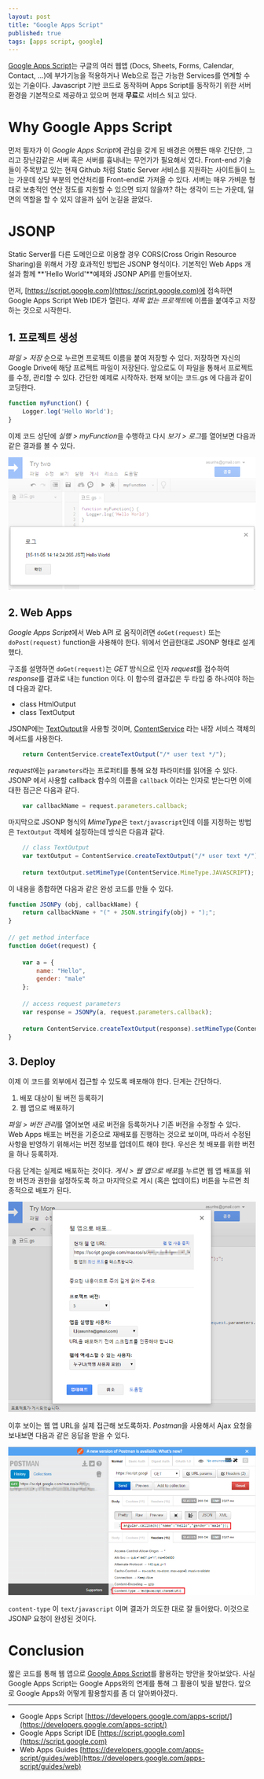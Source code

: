 ```yaml
---
layout: post
title: "Google Apps Script"
published: true
tags: [apps script, google]
---
```


[Google Apps Script](https://script.google.com)는 구글의 여러 웹앱 (Docs, Sheets, Forms, Calendar, Contact, ...)에 부가기능을 적용하거나 Web으로 접근 가능한 Services를 연계할 수 있는 기술이다. Javascript 기반 코드로 동작하며 Apps Script를 동작하기 위한 서버환경을 기본적으로 제공하고 있으며 현재 **무료**로 서비스 되고 있다.

# Why Google Apps Script

먼저 필자가 이 *Google Apps Script*에 관심을 갖게 된 배경은 어쨌든 매우 간단한, 그리고 장난감같은 서버 혹은 서버를 흉내내는 무언가가 필요해서 였다. Front-end 기술들이 주목받고 있는 현재 Github 처럼 Static Server 서비스를 지원하는 사이트들이 느는 가운데 상당 부분의 연산처리를 Front-end로 가져올 수 있다.
서버는 매우 가벼운 형태로 보충적인 연산 정도를 지원할 수 있으면 되지 않을까? 하는 생각이 드는 가운데, 일면의 역할을 할 수 있지 않을까 싶어 눈길을 끌었다.

# JSONP

Static Server를 다른 도메인으로 이용할 경우 CORS(Cross Origin Resource Sharing)을 위해서 가장 효과적인 방법은 JSONP 형식이다. 기본적인 Web Apps 개설과 함께 **'Hello World'**예제와 JSONP API를 만들어보자.

<!-- more -->

먼저, [https://script.google.com](https://script.google.com)에 접속하면 Google Apps Script Web IDE가 열린다. *제목 없는 프로젝트*에 이름을 붙여주고 저장하는 것으로 시작한다.

## 1. 프로젝트 생성

*파일 > 저장* 순으로 누르면 프로젝트 이름을 붙여 저장할 수 있다. 저장하면 자신의 Google Drive에 해당 프로젝트 파일이 저장된다. 앞으로도 이 파일을 통해서 프로젝트를 수정, 관리할 수 있다.
간단한 예제로 시작하자. 현재 보이는 코드.gs 에 다음과 같이 코딩한다.

```javascript
function myFunction() {
    Logger.log('Hello World');
}
```

이제 코드 상단에 *실행 > myFunction*을 수행하고 다시 *보기 > 로그*를 열어보면 다음과 같은 결과를 볼 수 있다.

![Hello World](/images/posts/gas-helloworld.png)

## 2. Web Apps

*Google Apps Script*에서 Web API 로 움직이려면 `doGet(request)` 또는 `doPost(request)` function을 사용해야 한다. 위에서 언급한대로 JSONP 형태로 설계했다.

구조를 설명하면 `doGet(request)`는 *GET* 방식으로 인자 *request*를 접수하여 *response*를 결과로 내는 function 이다. 이 함수의 결과값은 두 타입 중 하나여야 하는데 다음과 같다.

- class HtmlOutput
- class TextOutput

JSONP에는 [TextOutput](https://developers.google.com/apps-script/reference/content/text-output)을 사용할 것이며, [ContentService](https://developers.google.com/apps-script/guides/content) 라는 내장 서비스 객체의 메서드를 사용한다.

```javascript
    return ContentService.createTextOutput("/* user text */");
```

*request*에는 `parameters`라는 프로퍼티를 통해 요청 파라미터를 읽어올 수 있다. JSONP 에서 사용할 callback 함수의 이름을 `callback` 이라는 인자로 받는다면 이에 대한 접근은 다음과 같다.

```javascript
    var callbackName = request.parameters.callback;
```

마지막으로 JSONP 형식의 *MimeType*은 `text/javascript`인데 이를 지정하는 방법은 `TextOutput` 객체에 설정하는데 방식은 다음과 같다.

```javascript
    // class TextOutput
    var textOutput = ContentService.createTextOutput("/* user text */");

    return textOutput.setMimeType(ContentService.MimeType.JAVASCRIPT);
```

이 내용을 종합하면 다음과 같은 완성 코드를 만들 수 있다.

```javascript
function JSONPy (obj, callbackName) {
    return callbackName + "(" + JSON.stringify(obj) + ");";
}

// get method interface
function doGet(request) {

    var a = {
        name: "Hello",
        gender: "male"
    };

    // access request parameters
    var response = JSONPy(a, request.parameters.callback);

    return ContentService.createTextOutput(response).setMimeType(ContentService.MimeType.JAVASCRIPT);
}
```

## 3. Deploy

이제 이 코드를 외부에서 접근할 수 있도록 배포해야 한다. 단계는 간단하다.

1. 배포 대상이 될 버전 등록하기
2. 웹 앱으로 배포하기

*파일 > 버전 관리*를 열어보면 새로 버전을 등록하거나 기존 버전을 수정할 수 있다. Web Apps 배포는 버전을 기준으로 재배포를 진행하는 것으로 보이며, 따라서 수정된 사항을 반영하기 위해서는 버전 정보를 업데이트 해야 한다. 우선은 첫 배포를 위한 버전을 하나 등록하자.

다음 단계는 실제로 배포하는 것이다. *게시 > 웹 앱으로 배포*를 누르면 웹 앱 배포를 위한 버전과 권한을 설정하도록 하고 마지막으로 게시 (혹은 업데이트) 버튼을 누르면 최종적으로 배포가 된다.

![Hello World](/images/posts/gas-deploy-webapps.png)

이후 보이는 웹 앱 URL을 실제 접근해 보도록하자. *Postman*을 사용해서 Ajax 요청을 보내보면 다음과 같은 응답을 받을 수 있다.

![Hello World](/images/posts/gas-request-jsonp.png)

`content-type` 이 `text/javascript` 이며 결과가 의도한 대로 잘 들어왔다. 이것으로 JSONP 요청이 완성된 것이다.

# Conclusion

짧은 코드를 통해 웹 앱으로 [Google Apps Script](https://script.google.com)를 활용하는 방안을 찾아보았다. 사실 Google Apps Script는 Google Apps와의 연계를 통해 그 활용이 빛을 발한다. 앞으로 Google Apps와 어떻게 활용할지를 좀 더 알아봐야겠다.



-------------------------
- Google Apps Script
  [https://developers.google.com/apps-script/](https://developers.google.com/apps-script/)
- Google Apps Script IDE
  [https://script.google.com](https://script.google.com)
- Web Apps Guides
  [https://developers.google.com/apps-script/guides/web](https://developers.google.com/apps-script/guides/web)
